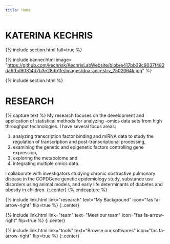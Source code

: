 ```yaml
---
title: Home
---
```


# KATERINA KECHRIS

{% include section.html full=true %}

{% include banner.html image= "https://github.com/kechrisk/KechrisLabWebsite/blob/e417bb39c9037f482da6fbd90814d7b3e28db1fe/images/dna-ancestry_2502064k.jpg" %}

{% include section.html %}


# RESEARCH
{% capture text %}
My research focuses on the development and application of statistical methods for analyzing -omics data 
sets from high throughput technologies. I have several focus areas:

1. analyzing transcription factor binding and miRNA data to study the regulation of transcription and post-transcriptional processing, 
2. examining the genetic and epigenetic factors controlling gene expression, 
3. exploring the metabolome and 
4. integrating multiple omics data. 

I collaborate with investigators studying chronic obstructive pulmonary 
disease in the COPDGene genetic epidemiology study, substance use disorders using animal models, and early life 
determinants of diabetes and obesity in children.
{:.center}
{% endcapture %}

{%
  include link.html
  link="research"
  text="My Background"
  icon="fas fa-arrow-right"
  flip=true
%}
{:.center}


{%
  include link.html
  link="team"
  text="Meet our team"
  icon="fas fa-arrow-right"
  flip=true
%}
{:.center}


{%
  include link.html
  link="tools"
  text="Browse our softwares"
  icon="fas fa-arrow-right"
  flip=true
%}
{:.center}

